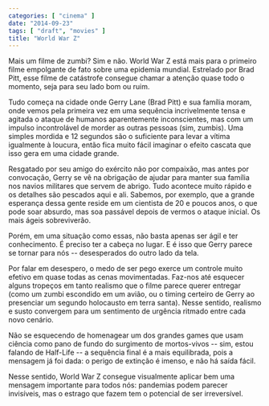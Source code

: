 ```yaml
---
categories: [ "cinema" ]
date: "2014-09-23"
tags: [ "draft", "movies" ]
title: "World War Z"
---
```

Mais um filme de zumbi? Sim e não. World War Z está mais para o primeiro
filme empolgante de fato sobre uma epidemia mundial. Estrelado por Brad
Pitt, esse filme de catástrofe consegue chamar a atenção quase todo
o momento, seja para seu lado bom ou ruim.

Tudo começa na cidade onde Gerry Lane (Brad Pitt) e sua família moram,
onde vemos pela primeira vez em uma sequência incrivelmente tensa e
agitada o ataque de humanos aparentemente inconscientes, mas com um
impulso incontrolável de morder as outras pessoas (sim, zumbis). Uma
simples mordida e 12 segundos são o suficiente para levar a vítima
igualmente à loucura, então fica muito fácil imaginar o efeito cascata
que isso gera em uma cidade grande.

Resgatado por seu amigo do exército não por compaixão, mas antes
por convocação, Gerry se vê na obrigação de ajudar para manter sua
família nos navios militares que servem de abrigo. Tudo acontece muito
rápido e os detalhes são pescados aqui e ali. Sabemos, por exemplo,
que a grande esperança dessa gente reside em um cientista de 20 e poucos
anos, o que pode soar absurdo, mas soa passável depois de vermos o
ataque inicial. Os mais ágeis sobreviverão.

Porém, em uma situação como essas, não basta apenas ser ágil e ter
conhecimento. É preciso ter a cabeça no lugar. E é isso que Gerry
parece se tornar para nós -- desesperados do outro lado da tela.

Por falar em desespero, o medo de ser pego exerce um controle muito
efetivo em quase todas as cenas movimentadas. Faz-nos até esquecer
alguns tropeços em tanto realismo que o filme parece querer entregar
(como um zumbi escondido em um avião, ou o timing certeiro de Gerry
ao presenciar um segundo holocausto em terra santa). Nesse sentido,
realismo e susto convergem para um sentimento de urgência ritmado entre
cada novo cenário.

Não se esquecendo de homenagear um dos grandes games que usam ciência
como pano de fundo do surgimento de mortos-vivos -- sim, estou falando
de Half-Life -- a sequência final é a mais equilibrada, pois a mensagem
já foi dada: o perigo de extinção é imenso, e não há saída fácil.

Nesse sentido, World War Z consegue visualmente aplicar bem uma mensagem
importante para todos nós: pandemias podem parecer invisíveis, mas o
estrago que fazem tem o potencial de ser irreversível.
